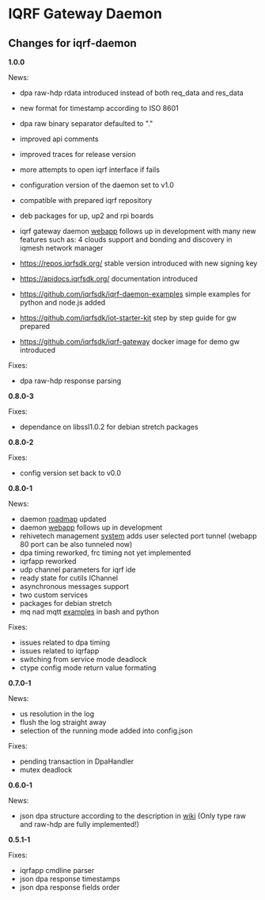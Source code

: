 # IQRF Gateway Daemon

## Changes for iqrf-daemon

**1.0.0**

News:
- dpa raw-hdp rdata introduced instead of both req_data and res_data
- new format for timestamp according to ISO 8601
- dpa raw binary separator defaulted to "."
- improved api comments
- improved traces for release version
- more attempts to open iqrf interface if fails
- configuration version of the daemon set to v1.0
- compatible with prepared iqrf repository
- deb packages for up, up2 and rpi boards 

- iqrf gateway daemon [webapp](https://github.com/iqrfsdk/iqrf-daemon-webapp) follows up in development with many new features such as: 4 clouds support and bonding and discovery in iqmesh network manager

- https://repos.iqrfsdk.org/ stable version introduced with new signing key
- https://apidocs.iqrfsdk.org/ documentation introduced
- https://github.com/iqrfsdk/iqrf-daemon-examples simple examples for python and node.js added
- https://github.com/iqrfsdk/iot-starter-kit step by step guide for gw prepared
- https://github.com/iqrfsdk/iqrf-gateway docker image for demo gw introduced

Fixes:
- dpa raw-hdp response parsing

**0.8.0-3**

Fixes:
- dependance on libssl1.0.2 for debian stretch packages

**0.8.0-2**

Fixes:
- config version set back to v0.0 

**0.8.0-1**

News:
- daemon [roadmap](https://github.com/iqrfsdk/iqrf-daemon/projects?query=is%3Aopen+sort%3Aname-asc) updated
- daemon [webapp](https://github.com/iqrfsdk/iqrf-daemon-webapp) follows up in development
- rehivetech management [system](https://management.rehivetech.com) adds user selected port tunnel (webapp 80 port can be also tunneled now)
- dpa timing reworked, frc timing not yet implemented
- iqrfapp reworked
- udp channel parameters for iqrf ide
- ready state for cutils IChannel
- asynchronous messages support
- two custom services
- packages for debian stretch
- mq nad mqtt [examples](https://github.com/iqrfsdk/iqrf-daemon-examples) in bash and python

Fixes:
- issues related to dpa timing
- issues related to iqrfapp
- switching from service mode deadlock
- ctype config mode return value formating

**0.7.0-1**

News:
- us resolution in the log
- flush the log straight away
- selection of the running mode added into config.json

Fixes:
- pending transaction in DpaHandler
- mutex deadlock

**0.6.0-1**

News:
- json dpa structure according to the description in [wiki](https://github.com/iqrfsdk/iqrf-daemon/wiki/JsonStructureDpa-v1)
(Only type raw and raw-hdp are fully implemented!)

**0.5.1-1**

Fixes:
- iqrfapp cmdline parser
- json dpa response timestamps 
- json dpa response fields order

